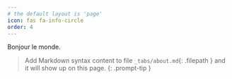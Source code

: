 ```yaml
---
# the default layout is 'page'
icon: fas fa-info-circle
order: 4
---
```


Bonjour le monde.

> Add Markdown syntax content to file `_tabs/about.md`{: .filepath } and it will show up on this page.
{: .prompt-tip }
